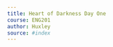 ```yaml
---
title: Heart of Darkness Day One 
course: ENG201
author: Huxley
source: #index
---
```





















